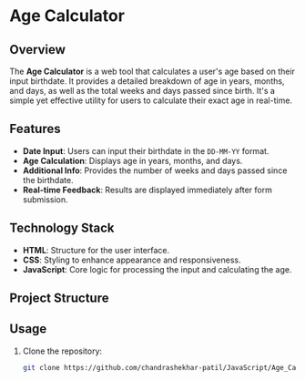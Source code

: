 # Age Calculator

## Overview

The **Age Calculator** is a web tool that calculates a user's age based on their input birthdate. It provides a detailed breakdown of age in years, months, and days, as well as the total weeks and days passed since birth. It's a simple yet effective utility for users to calculate their exact age in real-time.

## Features

- **Date Input**: Users can input their birthdate in the `DD-MM-YY` format.
- **Age Calculation**: Displays age in years, months, and days.
- **Additional Info**: Provides the number of weeks and days passed since the birthdate.
- **Real-time Feedback**: Results are displayed immediately after form submission.

## Technology Stack

- **HTML**: Structure for the user interface.
- **CSS**: Styling to enhance appearance and responsiveness.
- **JavaScript**: Core logic for processing the input and calculating the age.

## Project Structure

## Usage

1. Clone the repository:
   ```bash
   git clone https://github.com/chandrashekhar-patil/JavaScript/Age_Calculator.git
   ```
